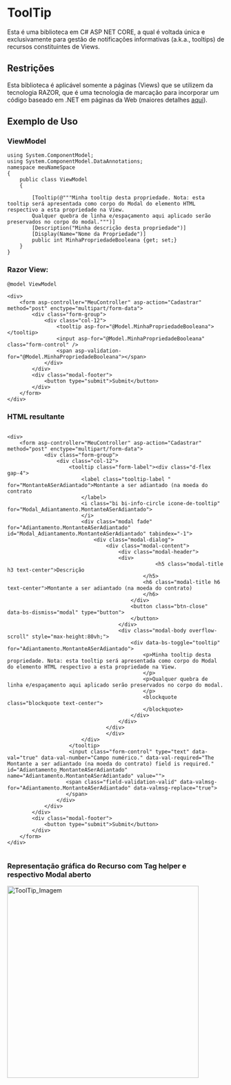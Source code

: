# ToolTip

Esta é uma biblioteca em C# ASP NET CORE, a qual é voltada única e exclusivamente para gestão de notificações informativas (a.k.a., tooltips) de recursos constituintes de Views.


## Restrições
Esta biblioteca é aplicável somente a páginas (Views) que se utilizem da tecnologia RAZOR, que é uma tecnologia de marcação para incorporar um código baseado em .NET em páginas da Web (maiores detalhes [aqui](https://learn.microsoft.com/pt-br/aspnet/core/mvc/views/razor?view=aspnetcore-9.0])).

## Exemplo de Uso

### ViewModel
```line_numbers,c#
using System.ComponentModel;
using System.ComponentModel.DataAnnotations;
namespace meuNameSpace
{
    public class ViewModel
    {
        
        [Tooltip(@"""Minha tooltip desta propriedade. Nota: esta tooltip será apresentada como corpo do Modal do elemento HTML respectivo a esta propriedade na View.
        Qualquer quebra de linha e/espaçamento aqui aplicado serão preservados no corpo do modal.""")]
        [Description("Minha descrição desta propriedade")]
        [Display(Name="Nome da Propriedade")]
        public int MinhaPropriedadeBooleana {get; set;}
    }
}
```


### Razor View:
```line_numbers,html
@model ViewModel

<div>
    <form asp-controller="MeuController" asp-action="Cadastrar" method="post" enctype="multipart/form-data">
        <div class="form-group">
            <div class="col-12">
                <tooltip asp-for="@Model.MinhaPropriedadeBooleana"></tooltip>
                <input asp-for="@Model.MinhaPropriedadeBooleana" class="form-control" />
                <span asp-validation-for="@Model.MinhaPropriedadeBooleana"></span>
            </div>
        </div>
        <div class="modal-footer">
            <button type="submit">Submit</button>
        </div>
    </form>
</div>
```

### HTML resultante

```line_numbers, html

<div>
    <form asp-controller="MeuController" asp-action="Cadastrar" method="post" enctype="multipart/form-data">
            <div class="form-group">
                <div class="col-12">
                    <tooltip class="form-label"><div class="d-flex  gap-4">
                        <label class="tooltip-label " for="MontanteASerAdiantado">Montante a ser adiantado (na moeda do contrato
                        </label>
                        <i class="bi bi-info-circle icone-de-tooltip" for="Modal_Adiantamento.MontanteASerAdiantado">
                        </i>
                        <div class="modal fade" for="Adiantamento.MontanteASerAdiantado" id="Modal_Adiantamento.MontanteASerAdiantado" tabindex="-1">
                            <div class="modal-dialog">
                                <div class="modal-content">
                                    <div class="modal-header">
                                    <div>
                                                <h5 class="modal-title h3 text-center">Descrição
                                            </h5>
                                            <h6 class="modal-title h6 text-center">Montante a ser adiantado (na moeda do contrato)
                                            </h6>
                                        </div>
                                        <button class="btn-close" data-bs-dismiss="modal" type="button">
                                        </button>
                                    </div>
                                    <div class="modal-body overflow-scroll" style="max-height:80vh;">
                                        <div data-bs-toggle="tooltip" for="Adiantamento.MontanteASerAdiantado">
                                            <p>Minha tooltip desta propriedade. Nota: esta tooltip será apresentada como corpo do Modal do elemento HTML respectivo a esta propriedade na View.
                                            </p>
                                            <p>Qualquer quebra de linha e/espaçamento aqui aplicado serão preservados no corpo do modal. 
                                            </p>
                                            <blockquote class="blockquote text-center">
                                            </blockquote>
                                        </div>
                                    </div>
                                </div>
                                </div>
                        </div>
                    </tooltip>
                    <input class="form-control" type="text" data-val="true" data-val-number="Campo numérico." data-val-required="The Montante a ser adiantado (na moeda do contrato) field is required." id="Adiantamento_MontanteASerAdiantado" name="Adiantamento.MontanteASerAdiantado" value="">
                   <span class="field-validation-valid" data-valmsg-for="Adiantamento.MontanteASerAdiantado" data-valmsg-replace="true">
                   </span>
                </div>
            </div>
        </div>
        <div class="modal-footer">
            <button type="submit">Submit</button>
        </div>
    </form>
</div>


```

### Representação gráfica do Recurso com Tag helper e respectivo Modal aberto
[]()<img width="444" alt="ToolTip_Imagem" src="https://github.com/user-attachments/assets/ee2e54e4-91fd-49cd-99bc-db08a7748712" />



